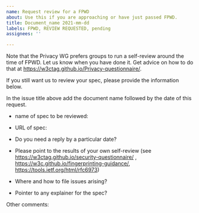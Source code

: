 ```yaml
---
name: Request review for a FPWD
about: Use this if you are approaching or have just passed FPWD.
title: Document_name 2021-mm-dd
labels: FPWD, REVIEW REQUESTED, pending
assignees: ''

---
```


Note that the Privacy WG prefers groups to run a self-review around the time of FPWD. Let us know when you have done it. Get advice on how to do that at https://w3ctag.github.io/Privacy-questionnaire/.

If you still want us to review your spec, please provide the information below.

In the issue title above add the document name followed by the date of this request.

- name of spec to be reviewed:
- URL of spec:

- Do you need a reply by a particular date?
- Please point to the results of your own self-review (see https://w3ctag.github.io/security-questionnaire/ , https://w3c.github.io/fingerprinting-guidance/, https://tools.ietf.org/html/rfc6973)
- Where and how to file issues arising?
- Pointer to any explainer for the spec?

Other comments:
